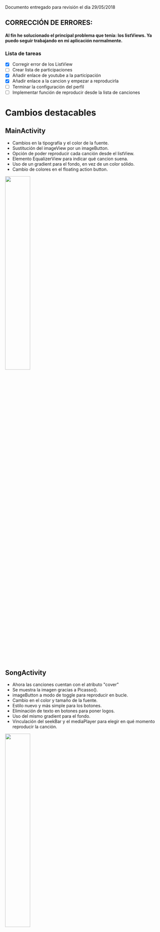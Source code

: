 Documento entregado para revisión el día 29/05/2018
## CORRECCIÓN DE ERRORES:

#### Al fin he solucionado el principal problema que tenía: los listViews. Ya puedo seguir trabajando en mi aplicación normalmente.

### Lista de tareas

- [X] Corregir error de los ListView 
- [ ] Crear lista de participaciones
- [X] Añadir enlace de youtube a la participación
- [X] Añadir enlace a la cancion y empezar a reproducirla
- [ ] Terminar la configuración del perfil
- [ ] Implementar función de reproducir desde la lista de canciones

# Cambios destacables

## MainActivity

- Cambios en la tipografía y el color de la fuente.
- Sustitución del imageView por un imageButton.
- Opción de poder reproducir cada canción desde el listView.
- Elemento EqualizerView para indicar qué cancion suena.
- Uso de un gradient para el fondo, en vez de un color sólido.
- Cambio de colores en el floating action button.


<img src="https://i.imgur.com/k6VXxUM.png" width="40%">


## SongActivity

- Ahora las canciones cuentan con el atributo "cover"
- Se muestra la imagen gracias a Picasso().
- imageButton a modo de toggle para reproducir en bucle.
- Cambio en el color y tamaño de la fuente.
- Estilo nuevo y más simple para los botones.
- Eliminación de texto en botones para poner logos.
- Uso del mismo gradient para el fondo.
- Vinculación del seekBar y el mediaPlayer para elegir en qué momento reproducir la canción.


<img src="https://i.imgur.com/KgrMD4r.png" width="40%">


# Otros cambios

- Obtención de un dominio con base de datos para poder acceder a todas mis tablas sin la necesidad de trabajar en localhost.<a href="hyperbruh.webhostapp.com"></a>